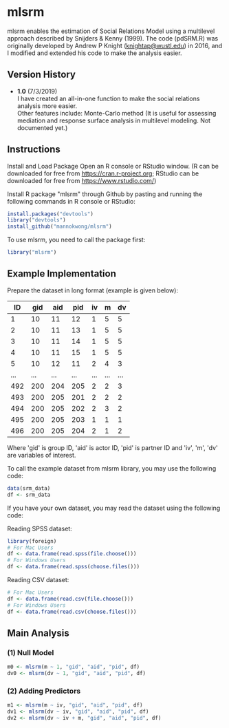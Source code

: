 # mlsrm
mlsrm enables the estimation of Social Relations Model using a multilevel approach described by Snijders &amp; Kenny (1999). The code (pdSRM.R) was originally developed by Andrew P Knight (knightap@wustl.edu) in 2016, and I modified and extended his code to make the analysis easier.

## Version History
+ **1.0** (7/3/2019)  
I have created an all-in-one function to make the social relations analysis more easier.  
Other features include: Monte-Carlo method (It is useful for assessing mediation and response surface analysis in multilevel modeling. Not documented yet.)

## Instructions
Install and Load Package
Open an R console or RStudio window. (R can be downloaded for free from https://cran.r-project.org; RStudio can be downloaded for free from https://www.rstudio.com/)

Install R package "mlsrm" through Github by pasting and running the following commands in R console or RStudio:
```R
install.packages("devtools") 
library("devtools") 
install_github("mannokwong/mlsrm")  
```

To use mlsrm, you need to call the package first:
```R
library("mlsrm") 
```

## Example Implementation
Prepare the dataset in long format (example is given below): 

ID|gid|aid|pid|iv|m|dv
-|-|-|-|-|-|-
1|10|11|12|1|5|5
2|10|11|13|1|5|5
3|10|11|14|1|5|5
4|10|11|15|1|5|5
5|10|12|11|2|4|3
...|...|...|...|...|...|...
492|200|204|205|2|2|3
493|200|205|201|2|2|2
494|200|205|202|2|3|2
495|200|205|203|1|1|1
496|200|205|204|2|1|2

Where 'gid' is group ID, 'aid' is actor ID, 'pid' is partner ID and 'iv', 'm', 'dv' are variables of interest. 

To call the example dataset from mlsrm library, you may use the following code:
```R
data(srm_data)
df <- srm_data
```

If you have your own dataset, you may read the dataset using the following code:

Reading SPSS dataset:
```R
library(foreign)
# For Mac Users
df <- data.frame(read.spss(file.choose()))
# For Windows Users
df <- data.frame(read.spss(choose.files()))
```
Reading CSV dataset:
```R
# For Mac Users
df <- data.frame(read.csv(file.choose()))
# For Windows Users
df <- data.frame(read.csv(choose.files()))
```
## Main Analysis
### (1) Null Model
```R
m0 <- mlsrm(m ~ 1, "gid", "aid", "pid", df)
dv0 <- mlsrm(dv ~ 1, "gid", "aid", "pid", df)
```

### (2) Adding Predictors
```R
m1 <- mlsrm(m ~ iv, "gid", "aid", "pid", df)
dv1 <- mlsrm(dv ~ iv, "gid", "aid", "pid", df)
dv2 <- mlsrm(dv ~ iv + m, "gid", "aid", "pid", df)
```
